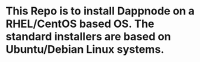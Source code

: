 # This Repo is to install Dappnode on a RHEL/CentOS based OS.  The standard installers are based on Ubuntu/Debian Linux systems.
